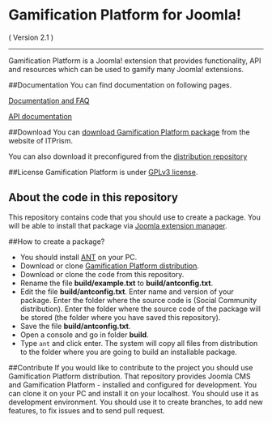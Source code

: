 Gamification Platform for Joomla! 
==========================
( Version 2.1 )
- - -

Gamification Platform is a Joomla! extension that provides functionality, API and resources which can be used to gamify many Joomla! extensions.

##Documentation
You can find documentation on following pages.

[Documentation and FAQ](http://itprism.com/help/101-gamification-platform-documentation)

[API documentation](http://cdn.itprism.com/api/gamification/index.html)

##Download
You can [download Gamification Platform package](http://itprism.com/free-joomla-extensions/ecommerce-gamification/game-mechanics-platform) from the website of ITPrism.

You can also download it preconfigured from the [distribution repository](https://github.com/ITPrism/GamificationDistribution)

##License
Gamification Platform is under [GPLv3 license](http://www.gnu.org/licenses/gpl-3.0.en.html).

## About the code in this repository
This repository contains code that you should use to create a package. You will be able to install that package via [Joomla extension manager](https://docs.joomla.org/Help25:Extensions_Extension_Manager_Install).

##How to create a package?
* You should install [ANT](http://ant.apache.org/) on your PC.
* Download or clone [Gamification Platform distribution](https://github.com/ITPrism/GamificationDistribution).
* Download or clone the code from this repository.
* Rename the file __build/example.txt__ to __build/antconfig.txt__.
* Edit the file __build/antconfig.txt__. Enter name and version of your package. Enter the folder where the source code is (Social Community distribution). Enter the folder where the source code of the package will be stored (the folder where you have saved this repository).
* Save the file __build/antconfig.txt__.
* Open a console and go in folder __build__.
* Type `ant` and click enter. The system will copy all files from distribution to the folder where you are going to build an installable package.

##Contribute
If you would like to contribute to the project you should use Gamification Platform distribution. That repository provides Joomla CMS and Gamification Platform - installed and configured for development.
You can clone it on your PC and install it on your localhost. You should use it as development environment. You should use it to create branches, to add new features, to fix issues and to send pull request.
